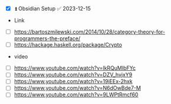 - [x] ⏫  Obsidian Setup ✅ 2023-12-15

- Link
- [ ] https://bartoszmilewski.com/2014/10/28/category-theory-for-programmers-the-preface/
- [ ] https://hackage.haskell.org/package/Crypto

- video
- [ ] https://www.youtube.com/watch?v=lkRQuMIbFYc
- [ ] https://www.youtube.com/watch?v=DZV_hvjxY9
- [ ] https://www.youtube.com/watch?v=19iEEx-2hxk
- [ ] https://www.youtube.com/watch?v=N6dOwBde7-M
- [ ] https://www.youtube.com/watch?v=9LWPtRmcf60